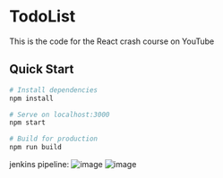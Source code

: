 # TodoList

This is the code for the React crash course on YouTube

## Quick Start

```bash
# Install dependencies
npm install

# Serve on localhost:3000
npm start

# Build for production
npm run build
```

jenkins pipeline:
![image](https://github.com/GhadaTurkii/todo-devops/assets/165965270/d8c3ba76-3ced-4007-bf0f-f1c06314e76b)
![image](https://github.com/GhadaTurkii/todo-devops/assets/165965270/b725d915-af33-4a6a-9182-caba58db8e73)


